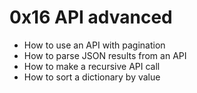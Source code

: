 # 0x16 API advanced
- How to use an API with pagination
- How to parse JSON results from an API
- How to make a recursive API call
- How to sort a dictionary by value

